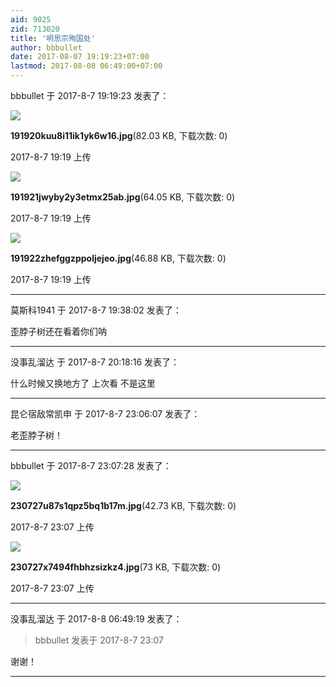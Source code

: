```yaml
---
aid: 9025
zid: 713020
title: '明思宗殉国处'
author: bbbullet
date: 2017-08-07 19:19:23+07:00
lastmod: 2017-08-08 06:49:00+07:00
---
```


bbbullet 于 2017-8-7 19:19:23 发表了：

![](https://mirrors.tuna.tsinghua.edu.cn/osdn/lgqm/72877/191920kuu8i11ik1yk6w16.jpg)



**191920kuu8i11ik1yk6w16.jpg**(82.03 KB, 下载次数: 0)



2017-8-7 19:19 上传



![](https://mirrors.tuna.tsinghua.edu.cn/osdn/lgqm/72877/191921jwyby2y3etmx25ab.jpg)



**191921jwyby2y3etmx25ab.jpg**(64.05 KB, 下载次数: 0)



2017-8-7 19:19 上传



![](https://mirrors.tuna.tsinghua.edu.cn/osdn/lgqm/72877/191922zhefggzppoljejeo.jpg)



**191922zhefggzppoljejeo.jpg**(46.88 KB, 下载次数: 0)



2017-8-7 19:19 上传

---------

莫斯科1941 于 2017-8-7 19:38:02 发表了：

歪脖子树还在看着你们呐

---------

没事乱溜达 于 2017-8-7 20:18:16 发表了：

什么时候又换地方了 上次看 不是这里

---------

昆仑宿敌常凯申 于 2017-8-7 23:06:07 发表了：

老歪脖子树！

---------

bbbullet 于 2017-8-7 23:07:28 发表了：

![](https://mirrors.tuna.tsinghua.edu.cn/osdn/lgqm/72877/230727u87s1qpz5bq1b17m.jpg)



**230727u87s1qpz5bq1b17m.jpg**(42.73 KB, 下载次数: 0)



2017-8-7 23:07 上传



![](https://mirrors.tuna.tsinghua.edu.cn/osdn/lgqm/72877/230727x7494fhbhzsizkz4.jpg)



**230727x7494fhbhzsizkz4.jpg**(73 KB, 下载次数: 0)



2017-8-7 23:07 上传

---------

没事乱溜达 于 2017-8-8 06:49:19 发表了：

> bbbullet 发表于 2017-8-7 23:07



谢谢！

---------

